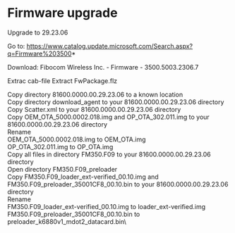 # Firmware upgrade


Upgrade to 29.23.06

Go to: https://www.catalog.update.microsoft.com/Search.aspx?q=Firmware%203500*

Download: Fibocom Wireless Inc. - Firmware - 3500.5003.2306.7

Extrac cab-file
Extract FwPackage.flz

Copy directory 81600.0000.00.29.23.06 to a known location\
Copy directory download_agent to your 81600.0000.00.29.23.06 directory\
Copy Scatter.xml to your 81600.0000.00.29.23.06 directory\
Copy OEM_OTA_5000.0002.018.img and OP_OTA_302.011.img to your 81600.0000.00.29.23.06 directory\
Rename\
	OEM_OTA_5000.0002.018.img to OEM_OTA.img\
	OP_OTA_302.011.img to OP_OTA.img\
Copy all files in directory FM350.F09 to your 81600.0000.00.29.23.06 directory\
Open directory FM350.F09_preloader\
	Copy FM350.F09_loader_ext-verified_00.10.img and FM350.F09_preloader_35001CF8_00.10.bin to your 81600.0000.00.29.23.06 directory\
	Rename\
		FM350.F09_loader_ext-verified_00.10.img to loader_ext-verified.img\
		FM350.F09_preloader_35001CF8_00.10.bin to preloader_k6880v1_mdot2_datacard.bin\
